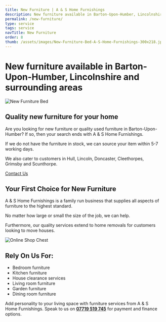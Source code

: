 ```yaml
---
title: New Furniture | A & S Home Furnishings
description: New furniture available in Barton-Upon-Humber, Lincolnshire and surrounding areas
permalink: /new-furniture/
type: service
tags: service
navTitle: New Furniture
order: 8
thumb: /assets/images/New-Furniture-Bed-A-S-Home-Furnishings-300x218.jpg
---
```


# New furniture available in Barton-Upon-Humber, Lincolnshire and surrounding areas

![New Furniture Bed](/assets/images/new-furniture-bed.jpg)

## Quality new furniture for your home

Are you looking for new furniture or quality used furniture in Barton-Upon-Humber? If so, then your search ends with A & S Home Furnishings.

If we do not have the furniture in stock, we can source your item within 5-7 working days.

We also cater to customers in Hull, Lincoln, Doncaster, Cleethorpes, Grimsby and Scunthorpe.

[Contact Us](/contact/)

## Your First Choice for New Furniture

A & S Home Furnishings is a family run business that supplies all aspects of furniture to the highest standard.

No matter how large or small the size of the job, we can help.

Furthermore, our quality services extend to home removals for customers looking to move houses.

![Online Shop Chest](/assets/images/online-shop-chest.jpg)

## Rely On Us For:

- Bedroom furniture
- Kitchen furniture
- House clearance services
- Living room furniture
- Garden furniture
- Dining room furniture

Add personality to your living space with furniture services from A & S Home Furnishings. Speak to us on **[07719 519 745](tel:07719519745)** for payment and finance options.
